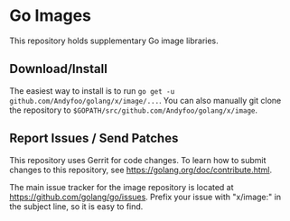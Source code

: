 # Go Images

This repository holds supplementary Go image libraries.

## Download/Install

The easiest way to install is to run `go get -u github.com/Andyfoo/golang/x/image/...`. You can
also manually git clone the repository to `$GOPATH/src/github.com/Andyfoo/golang/x/image`.

## Report Issues / Send Patches

This repository uses Gerrit for code changes. To learn how to submit changes to
this repository, see https://golang.org/doc/contribute.html.

The main issue tracker for the image repository is located at
https://github.com/golang/go/issues. Prefix your issue with "x/image:" in the
subject line, so it is easy to find.
